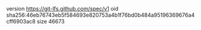 version https://git-lfs.github.com/spec/v1
oid sha256:46eb76743eb5f584693e820753a4b1f76bd0b484a95196369676a4cff6903ac8
size 46673

